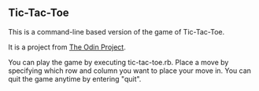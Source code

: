 ## Tic-Tac-Toe

This is a command-line based version of the game of Tic-Tac-Toe.

It is a project from [The Odin Project](https://www.theodinproject.com/).

You can play the game by executing tic-tac-toe.rb.
Place a move by specifying which row and column you want to place
your move in. You can quit the game anytime by entering "quit".
